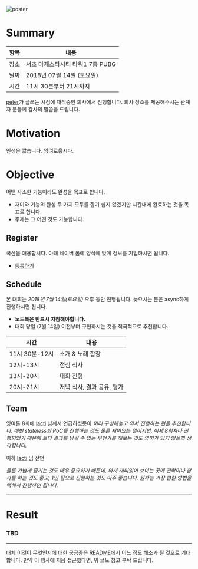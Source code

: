 ![poster](https://github.com/lacti/yyt/blob/master/9/poster.png)


# Summary

| 항목 | 내용 |
| --- | --- |
| 장소 | 서초 마제스타시티 타워1 7층 PUBG |
| 날짜 | 2018년 07월 14일 (토요일) |
| 시간 | 11시 30분부터 21시까지 |

[peter](https://github.com/hyunjong-lee)가 글쓰는 시점에 재직중인 회사에서 진행합니다. 회사 장소를 제공해주시는 관계자 분들께 감사의 말씀을 드립니다.


# Motivation

인생은 짧습니다. 잉여로웁시다.


# Objective

어떤 사소한 기능이라도 완성을 목표로 합니다.

- 재미와 기능의 완성 두 가지 모두를 잡기 쉽지 않겠지만 시간내에 완료하는 것을 목표로 합니다.
- 주제는 그 어떤 것도 가능합니다.


## Register

국산을 애용합시다. 아래 네이버 폼에 양식에 맞게 정보를 기입하시면 됩니다.

- [등록하기](http://naver.me/FDBsAcu9)


## Schedule

본 대회는 *2018년 7월 14일(토요일)* 오후 동안 진행됩니다. 늦으시는 분은 async하게 진행하시면 됩니다.

- **노트북은 반드시 지참해야합니다.**
- 대회 당일 (7월 14일) 이전부터 구현하시는 것을 적극적으로 추천합니다.

| 시간 | 내용 |
| --- | --- |
| 11시 30분-12시 | 소개 & 노래 합창 |
| 12시-13시 | 점심 식사 |
| 13시-20시 | 대회 진행 |
| 20시-21시 | 저녁 식사, 결과 공유, 평가 |


## Team

잉여톤 8회에 [lacti](https://github.com/lacti) 님께서 언급하셨듯이 _미리 구성해놓고 와서 진행하는 편을 추천합니다. 매번 stateless한 PoC를 진행하는 것도 물론 재미있는 일이지만, 이제 8회차나 진행되었기 때문에 보다 결과를 남길 수 있는 무언가를 해보는 것도 의미가 있지 않을까 생각합니다._

이하 [lacti](https://github.com/lacti) 님 전언

_물론 가볍게 즐기는 것도 매우 중요하기 때문에, 와서 재미있어 보이는 곳에 견학이나 참가를 하는 것도 좋고, 1인 팀으로 진행하는 것도 아주 좋습니다.
원하는 가장 편한 방법을 택해서 진행하면 됩니다._

---

# Result

### TBD

---

대체 이것이 무엇인지에 대한 궁금증은 [README](https://github.com/lacti/yyt/blob/master/README.md)에서 어느 정도 해소가 될 것으로 기대합니다.
만약 이 행사에 처음 접근했다면, 위 글도 참고 부탁 드립니다.
